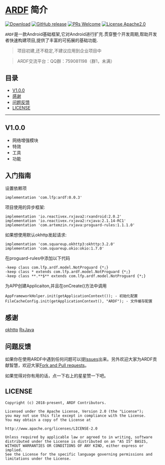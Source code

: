 # [ARDF](https://github.com/ftmtshuashua/ARDF) 简介

[![Download](https://img.shields.io/badge/Download-Demo-blue.svg)](https://fir.im/l7b4)
[![GitHub release](https://img.shields.io/badge/release-1.0-blue.svg)](https://github.com/ftmtshuashua/ARDF/releases)
[![PRs Welcome](https://img.shields.io/badge/PRs-Welcome-brightgreen.svg)](https://github.com/ftmtshuashua/ARDF/pulls)
[![License Apache2.0](http://img.shields.io/badge/license-Apache2.0-brightgreen.svg?style=flat)](http://www.apache.org/licenses/LICENSE-2.0.html)


`ARDF`是一款Android基础框架,它对Android进行扩充.贯穿整个开发周期,帮助开发者快速构建项目,提供了丰富的可拓展的基础功能.

>项目初建,还不稳定,不建议应用到企业项目中

>ARDF交流平台：QQ群：759081198（群1，未满）

## 目录
- [V1.0.0](#V1.0.0)
- [感谢](#感谢)
- [问题反馈](#问题反馈)
- [LICENSE](#LICENSE)

--------
## V1.0.0

- 网络增强模块
- 特效
- 工具
- 功能

## 入门指南

设置依赖项
```
implementation 'com.lfp:ardf:0.0.3'
```
项目使用的异步框架:
```
implementation 'io.reactivex.rxjava2:rxandroid:2.0.2'
implementation 'io.reactivex.rxjava2:rxjava:2.1.14-RC1'
implementation 'com.artemzin.rxjava:proguard-rules:1.1.1.0'
```
如果想使用默认okhttp发起请求:
```
implementation 'com.squareup.okhttp3:okhttp:3.2.0'
implementation 'com.squareup.okio:okio:1.7.0'
```

在proguard-rules中添加以下代码
```
-keep class com.lfp.ardf.model.NotProguard {*;}
-keep class * extends com.lfp.ardf.model.NotProguard {*;}
-keep class **.**$** extends com.lfp.ardf.model.NotProguard {*;}
```

为APP创建Applicaiton,并且在onCreate()方法中调用
```
AppFrameworkHolper.init(getApplicationContext()); - 初始化配置
FileCacheConfig.init(getApplicationContext(), "ARDF"); - 文件缓存配置
```

## 感谢

[okhttp](https://github.com/square/okhttp)
[RxJava](https://github.com/ReactiveX/RxJava)

## 问题反馈

如果你在使用ARDF中遇到任何问题可以提[Issues](https://github.com/ftmtshuashua/ARDF/issues)出来。另外欢迎大家为ARDF贡献智慧，欢迎大家[Fork and Pull requests](https://github.com/ftmtshuashua/ARDF)。

如果觉得对你有用的话，点一下右上的星星赞一下吧。

## LICENSE

```
Copyright (c) 2018-present, ARDF Contributors.

Licensed under the Apache License, Version 2.0 (the "License");
you may not use this file except in compliance with the License.
You may obtain a copy of the License at

http://www.apache.org/licenses/LICENSE-2.0

Unless required by applicable law or agreed to in writing, software
distributed under the License is distributed on an "AS IS" BASIS,
WITHOUT WARRANTIES OR CONDITIONS OF ANY KIND, either express or implied.
See the License for the specific language governing permissions and
limitations under the License.
```
